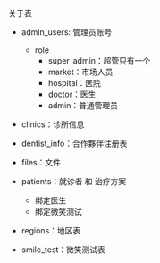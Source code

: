 关于表
- admin_users: 管理员账号
  - role
    - super_admin：超管只有一个
    - market：市场人员
    - hospital：医院
    - doctor：医生
    - admin：普通管理员

- clinics：诊所信息

- dentist_info：合作夥伴注册表

- files：文件

- patients：就诊者 和 治疗方案
  - 绑定医生
  - 绑定微笑测试

- regions：地区表

- smile_test：微笑测试表


